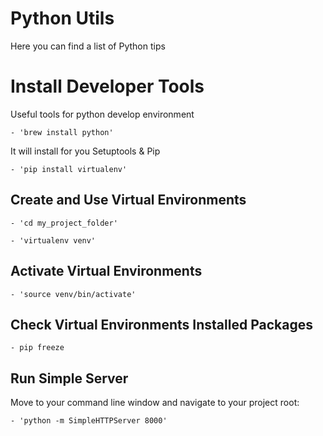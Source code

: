 # Python Utils

Here you can find a list of Python tips

# Install Developer Tools

Useful tools for python develop environment

    - 'brew install python'

It will install for you Setuptools & Pip

    - 'pip install virtualenv'

## Create and Use Virtual Environments

    - 'cd my_project_folder'

    - 'virtualenv venv'

## Activate Virtual Environments     

    - 'source venv/bin/activate'

## Check Virtual Environments Installed Packages

    - pip freeze

## Run Simple Server

Move to your command line window and navigate to your project root:

    - 'python -m SimpleHTTPServer 8000'
